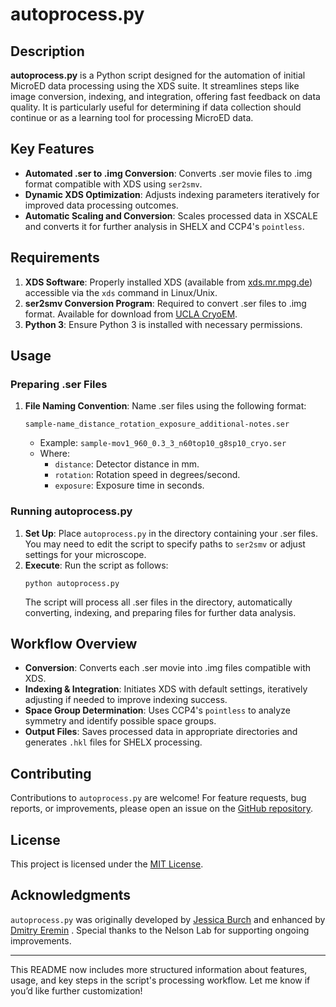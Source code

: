 # autoprocess.py

## Description
**autoprocess.py** is a Python script designed for the automation of initial MicroED data processing using the XDS suite. It streamlines steps like image conversion, indexing, and integration, offering fast feedback on data quality. It is particularly useful for determining if data collection should continue or as a learning tool for processing MicroED data.

## Key Features
- **Automated .ser to .img Conversion**: Converts .ser movie files to .img format compatible with XDS using `ser2smv`.
- **Dynamic XDS Optimization**: Adjusts indexing parameters iteratively for improved data processing outcomes.
- **Automatic Scaling and Conversion**: Scales processed data in XSCALE and converts it for further analysis in SHELX and CCP4's `pointless`.

## Requirements
1. **XDS Software**: Properly installed XDS (available from [xds.mr.mpg.de](https://xds.mr.mpg.de/)) accessible via the `xds` command in Linux/Unix.
2. **ser2smv Conversion Program**: Required to convert .ser files to .img format. Available for download from [UCLA CryoEM](https://cryoem.ucla.edu/downloads/snapshots).
3. **Python 3**: Ensure Python 3 is installed with necessary permissions.

## Usage
### Preparing .ser Files
1. **File Naming Convention**: Name .ser files using the following format:
   ```
   sample-name_distance_rotation_exposure_additional-notes.ser
   ```
   - Example: `sample-mov1_960_0.3_3_n60top10_g8sp10_cryo.ser`
   - Where:
     - `distance`: Detector distance in mm.
     - `rotation`: Rotation speed in degrees/second.
     - `exposure`: Exposure time in seconds.

### Running autoprocess.py
1. **Set Up**: Place `autoprocess.py` in the directory containing your .ser files. You may need to edit the script to specify paths to `ser2smv` or adjust settings for your microscope.
2. **Execute**: Run the script as follows:
   ```shell
   python autoprocess.py
   ```
   The script will process all .ser files in the directory, automatically converting, indexing, and preparing files for further data analysis.

## Workflow Overview
- **Conversion**: Converts each .ser movie into .img files compatible with XDS.
- **Indexing & Integration**: Initiates XDS with default settings, iteratively adjusting if needed to improve indexing success.
- **Space Group Determination**: Uses CCP4's `pointless` to analyze symmetry and identify possible space groups.
- **Output Files**: Saves processed data in appropriate directories and generates `.hkl` files for SHELX processing.

## Contributing
Contributions to `autoprocess.py` are welcome! For feature requests, bug reports, or improvements, please open an issue on the [GitHub repository](https://github.com/theNelsonLab/autoprocess/issues).

## License
This project is licensed under the [MIT License](https://github.com/theNelsonLab/autoprocess/blob/main/LICENSE).

## Acknowledgments
`autoprocess.py` was originally developed by [Jessica Burch](https://github.com/jess-burch) and enhanced by [Dmitry Eremin](https://github.com/mit-eremin) . Special thanks to the Nelson Lab for supporting ongoing improvements.

---

This README now includes more structured information about features, usage, and key steps in the script's processing workflow. Let me know if you’d like further customization!